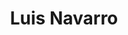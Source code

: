 ---
title: Luis Navarro
superuser: true
highlight_name: true

# Role 
role: PhD Candidate

bio: I am PhD Candidate of Public Affairs at the O'Neill School at Indiana University, Bloomington. My research interests include public finance, state and local tax policy, the municipal bond market, and public economics in general. 

# Organizations/Affiliations to display in Biography blox
organizations:
  - name: O'Neill School of Public and Environmental Affairs, Indiana University, Bloomington
    url: https://oneill.indiana.edu/doctoral/degrees/public-affairs/index.html

# Social network links
profiles:
  - icon: at-symbol
    url: 'mailto:lunavarr@iu.edu'
    label: E-mail Me
  - icon: brands/x
    url: "https://twitter.com/Luis_EN07"
  - icon: brands/github
    url: "https://github.com/LuisNavarro07"
  - icon: brands/linkedin
    url: "https://www.linkedin.com/in/luis-enrique-navarro-2aa029a6"
  - icon: academicons/orcid
    url: "https://orcid.org/0009-0005-8257-9283"
  - icon: brands/google-scholar
    url: "https://scholar.google.com/citations?user=sVkdECQAAAAJ&hl=es&authuser=1&oi=ao"
    # label: Google Scholar
interests:
  - Public Finance
  - State and Local Tax Policy
  - Municipal Bond Market
  - Public Economics
education:
  - area: PhD Public Affairs
    institution: Indiana University, Bloomington
    date_start: 2020-08-01
    date_end: 2025-12-31
  
  - area: BA Economics 
    institution: Instituto Tecnologico Autonomo de Mexico
    date_start: 2011-08-01
    date_end: 2016-12-31
work:
  - position: Associate Instructor - Economics for Public Policy (Undergraduate)
    company_name: O'Neill School of Public and Environmental Affairs (Bloomington, IN)
    date_start: 2022-08-01
    date_end: ''
    summary: |-
      - Lead instructor of V202: Contemporary Economic Issues for Public Affairs 
      - Fall 2022, Spring 2023, Fall 2024
      
  - position: Lab Manager - Statistics (Graduate)
    company_name: O'Neill School of Public and Environmental Affairs (Bloomington, IN)
    date_start: 2023-08-01
    date_end: ''
    summary: |-
      Responsibilities include:
      - Teach introductory R programming for graduate students on the MPA program. 
      - Base R and Tidyverse 
      - Data Manipulation, Visualization, and Statistical Inference. 
  
  - position: Graduate Research Assistant
    company_name: O'Neill School of Public and Environmental Affairs (Bloomington, IN)
    company_url: ''
    company_logo: ''
    date_start: 2020-08-20
    date_end: ''
    summary: |
      Graduate Research Assistant for the following faculty:
      - Justin Ross
      - Denvil Duncan
      - Craig Johnson
      - Kosali Simon

  - position: Senior Analyst - Investment Banking and Public Finance Division
    company_name: Altor Finanzas e Infraestructura (Mexico City)
    date_start: 2017-02-01
    date_end: 2020-07-01
    summary: |-
      - Cost Benefit Analysis (Infrastructure, Transport, Public Private Partnerships)
      - Debt Structuring and Financial Analysis for Local Governemnts
      - Federal Fiscal Policy and Macroeconomic Analysis

  - position: Economist - Staff of the Deputy Minister of Finance
    company_name: Secretaria de Hacienda y Credito Publico (Mexico)
    date_start: 2016-06-01
    date_end: 2017-02-01

  
# Skills
# Add your own SVG icons to `assets/media/icons/`
skills:
  - name: Technical Skills
    items:
      - name: R
        description: ''
        percent: 100
        icon: code-bracket
      - name: Stata
        description: ''
        percent: 100
        icon: code-bracket
      - name: Python
        description: ''
        percent: 70
        icon: code-bracket


# Languages
languages:
  - name: English
    percent: 100
  - name: Spanish
    percent: 100

# Awards
awards:
  - title: Ostrom Fellow
    url: https://ostromworkshop.indiana.edu/index.html
    summary: |
      Ostrom Fellow (Fall 2023 - Spring 2024)
---